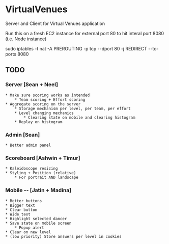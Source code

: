 VirtualVenues
=============

Server and Client for Virtual Venues application

Run this on a fresh EC2 instance for external port 80 to hit interal port 8080
(i.e. Node instance)

sudo iptables -t nat -A PREROUTING -p tcp --dport 80 -j REDIRECT --to-ports 8080


TODO
-----

### Server [Sean + Neel]
	* Make sure scoring works as intended 
		* Team scoring + Effort scoring
	* Aggregate scoring on the server
		* Storage mechanism per level, per team, per effort
		* Level changing mechanics
			* Clearing state on mobile and clearing histogram
		* Replay on histogram
	
### Admin [Sean]
	* Better admin panel

### Scoreboard [Ashwin + Timur]
	* Kaleidoscope resizing
	* Styling + Position (relative)
		* For portrait AND landscape

### Mobile -- [Jatin + Madina]
	* Better buttons 
	* Bigger text 
	* Clear button 
	* Wide text 
	* Highlight selected dancer 
	* Save state on mobile screen 
		* Popup alert
	* Clear on new level
	* (low priority) Store answers per level in cookies 





